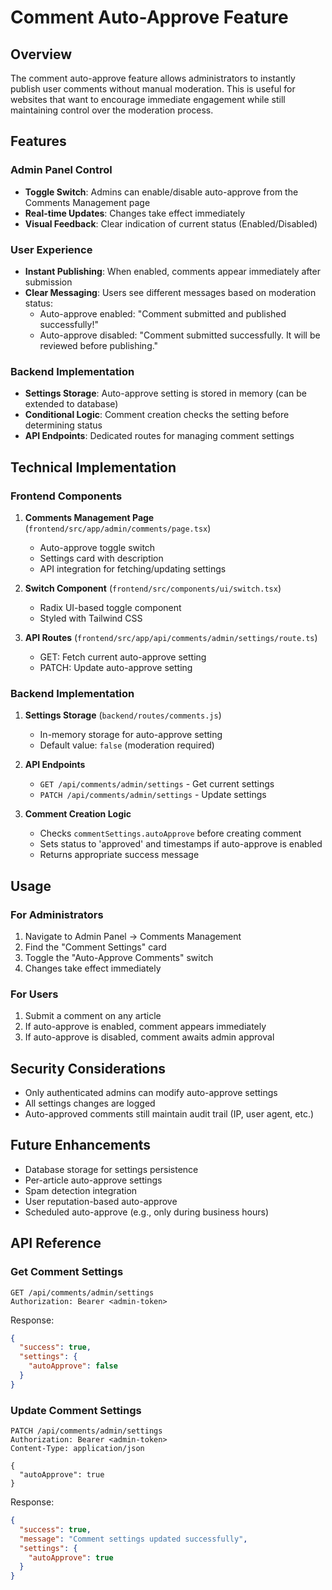 # Comment Auto-Approve Feature

## Overview
The comment auto-approve feature allows administrators to instantly publish user comments without manual moderation. This is useful for websites that want to encourage immediate engagement while still maintaining control over the moderation process.

## Features

### Admin Panel Control
- **Toggle Switch**: Admins can enable/disable auto-approve from the Comments Management page
- **Real-time Updates**: Changes take effect immediately
- **Visual Feedback**: Clear indication of current status (Enabled/Disabled)

### User Experience
- **Instant Publishing**: When enabled, comments appear immediately after submission
- **Clear Messaging**: Users see different messages based on moderation status:
  - Auto-approve enabled: "Comment submitted and published successfully!"
  - Auto-approve disabled: "Comment submitted successfully. It will be reviewed before publishing."

### Backend Implementation
- **Settings Storage**: Auto-approve setting is stored in memory (can be extended to database)
- **Conditional Logic**: Comment creation checks the setting before determining status
- **API Endpoints**: Dedicated routes for managing comment settings

## Technical Implementation

### Frontend Components
1. **Comments Management Page** (`frontend/src/app/admin/comments/page.tsx`)
   - Auto-approve toggle switch
   - Settings card with description
   - API integration for fetching/updating settings

2. **Switch Component** (`frontend/src/components/ui/switch.tsx`)
   - Radix UI-based toggle component
   - Styled with Tailwind CSS

3. **API Routes** (`frontend/src/app/api/comments/admin/settings/route.ts`)
   - GET: Fetch current auto-approve setting
   - PATCH: Update auto-approve setting

### Backend Implementation
1. **Settings Storage** (`backend/routes/comments.js`)
   - In-memory storage for auto-approve setting
   - Default value: `false` (moderation required)

2. **API Endpoints**
   - `GET /api/comments/admin/settings` - Get current settings
   - `PATCH /api/comments/admin/settings` - Update settings

3. **Comment Creation Logic**
   - Checks `commentSettings.autoApprove` before creating comment
   - Sets status to 'approved' and timestamps if auto-approve is enabled
   - Returns appropriate success message

## Usage

### For Administrators
1. Navigate to Admin Panel → Comments Management
2. Find the "Comment Settings" card
3. Toggle the "Auto-Approve Comments" switch
4. Changes take effect immediately

### For Users
1. Submit a comment on any article
2. If auto-approve is enabled, comment appears immediately
3. If auto-approve is disabled, comment awaits admin approval

## Security Considerations
- Only authenticated admins can modify auto-approve settings
- All settings changes are logged
- Auto-approved comments still maintain audit trail (IP, user agent, etc.)

## Future Enhancements
- Database storage for settings persistence
- Per-article auto-approve settings
- Spam detection integration
- User reputation-based auto-approve
- Scheduled auto-approve (e.g., only during business hours)

## API Reference

### Get Comment Settings
```http
GET /api/comments/admin/settings
Authorization: Bearer <admin-token>
```

Response:
```json
{
  "success": true,
  "settings": {
    "autoApprove": false
  }
}
```

### Update Comment Settings
```http
PATCH /api/comments/admin/settings
Authorization: Bearer <admin-token>
Content-Type: application/json

{
  "autoApprove": true
}
```

Response:
```json
{
  "success": true,
  "message": "Comment settings updated successfully",
  "settings": {
    "autoApprove": true
  }
}
``` 
